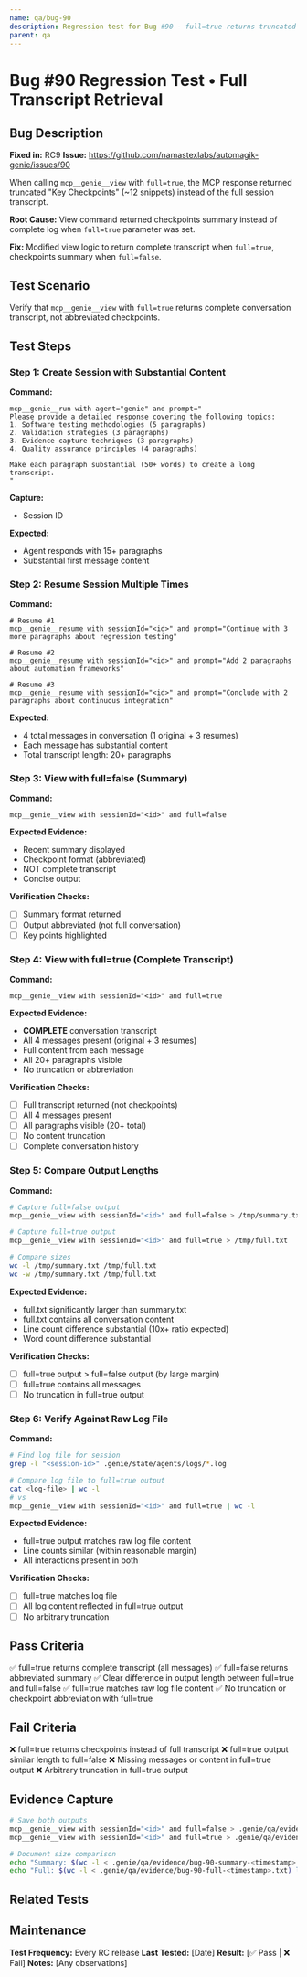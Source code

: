 ```yaml
---
name: qa/bug-90
description: Regression test for Bug #90 - full=true returns truncated checkpoints
parent: qa
---
```


# Bug #90 Regression Test • Full Transcript Retrieval

## Bug Description
**Fixed in:** RC9
**Issue:** https://github.com/namastexlabs/automagik-genie/issues/90

When calling `mcp__genie__view` with `full=true`, the MCP response returned truncated "Key Checkpoints" (~12 snippets) instead of the full session transcript.

**Root Cause:** View command returned checkpoints summary instead of complete log when `full=true` parameter was set.

**Fix:** Modified view logic to return complete transcript when `full=true`, checkpoints summary when `full=false`.

## Test Scenario
Verify that `mcp__genie__view` with `full=true` returns complete conversation transcript, not abbreviated checkpoints.

## Test Steps

### Step 1: Create Session with Substantial Content
**Command:**
```
mcp__genie__run with agent="genie" and prompt="
Please provide a detailed response covering the following topics:
1. Software testing methodologies (5 paragraphs)
2. Validation strategies (3 paragraphs)
3. Evidence capture techniques (3 paragraphs)
4. Quality assurance principles (4 paragraphs)

Make each paragraph substantial (50+ words) to create a long transcript.
"
```

**Capture:**
- Session ID

**Expected:**
- Agent responds with 15+ paragraphs
- Substantial first message content

### Step 2: Resume Session Multiple Times
**Command:**
```
# Resume #1
mcp__genie__resume with sessionId="<id>" and prompt="Continue with 3 more paragraphs about regression testing"

# Resume #2
mcp__genie__resume with sessionId="<id>" and prompt="Add 2 paragraphs about automation frameworks"

# Resume #3
mcp__genie__resume with sessionId="<id>" and prompt="Conclude with 2 paragraphs about continuous integration"
```

**Expected:**
- 4 total messages in conversation (1 original + 3 resumes)
- Each message has substantial content
- Total transcript length: 20+ paragraphs

### Step 3: View with full=false (Summary)
**Command:**
```
mcp__genie__view with sessionId="<id>" and full=false
```

**Expected Evidence:**
- Recent summary displayed
- Checkpoint format (abbreviated)
- NOT complete transcript
- Concise output

**Verification Checks:**
- [ ] Summary format returned
- [ ] Output abbreviated (not full conversation)
- [ ] Key points highlighted

### Step 4: View with full=true (Complete Transcript)
**Command:**
```
mcp__genie__view with sessionId="<id>" and full=true
```

**Expected Evidence:**
- **COMPLETE** conversation transcript
- All 4 messages present (original + 3 resumes)
- Full content from each message
- All 20+ paragraphs visible
- No truncation or abbreviation

**Verification Checks:**
- [ ] Full transcript returned (not checkpoints)
- [ ] All 4 messages present
- [ ] All paragraphs visible (20+ total)
- [ ] No content truncation
- [ ] Complete conversation history

### Step 5: Compare Output Lengths
**Command:**
```bash
# Capture full=false output
mcp__genie__view with sessionId="<id>" and full=false > /tmp/summary.txt

# Capture full=true output
mcp__genie__view with sessionId="<id>" and full=true > /tmp/full.txt

# Compare sizes
wc -l /tmp/summary.txt /tmp/full.txt
wc -w /tmp/summary.txt /tmp/full.txt
```

**Expected Evidence:**
- full.txt significantly larger than summary.txt
- full.txt contains all conversation content
- Line count difference substantial (10x+ ratio expected)
- Word count difference substantial

**Verification Checks:**
- [ ] full=true output > full=false output (by large margin)
- [ ] full=true contains all messages
- [ ] No truncation in full=true output

### Step 6: Verify Against Raw Log File
**Command:**
```bash
# Find log file for session
grep -l "<session-id>" .genie/state/agents/logs/*.log

# Compare log file to full=true output
cat <log-file> | wc -l
# vs
mcp__genie__view with sessionId="<id>" and full=true | wc -l
```

**Expected Evidence:**
- full=true output matches raw log file content
- Line counts similar (within reasonable margin)
- All interactions present in both

**Verification Checks:**
- [ ] full=true matches log file
- [ ] All log content reflected in full=true output
- [ ] No arbitrary truncation

## Pass Criteria
✅ full=true returns complete transcript (all messages)
✅ full=false returns abbreviated summary
✅ Clear difference in output length between full=true and full=false
✅ full=true matches raw log file content
✅ No truncation or checkpoint abbreviation with full=true

## Fail Criteria
❌ full=true returns checkpoints instead of full transcript
❌ full=true output similar length to full=false
❌ Missing messages or content in full=true output
❌ Arbitrary truncation in full=true output

## Evidence Capture
```bash
# Save both outputs
mcp__genie__view with sessionId="<id>" and full=false > .genie/qa/evidence/bug-90-summary-<timestamp>.txt
mcp__genie__view with sessionId="<id>" and full=true > .genie/qa/evidence/bug-90-full-<timestamp>.txt

# Document size comparison
echo "Summary: $(wc -l < .genie/qa/evidence/bug-90-summary-<timestamp>.txt) lines"
echo "Full: $(wc -l < .genie/qa/evidence/bug-90-full-<timestamp>.txt) lines"
```

## Related Tests
## Maintenance
**Test Frequency:** Every RC release
**Last Tested:** [Date]
**Result:** [✅ Pass | ❌ Fail]
**Notes:** [Any observations]

